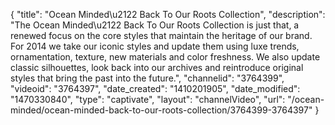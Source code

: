 {
    "title": "Ocean Minded\u2122 Back To Our Roots Collection",
    "description": "The Ocean Minded\u2122 Back To Our Roots Collection is just that, a renewed focus on the core styles that maintain the heritage of our brand. For 2014 we take our iconic styles and update them using luxe trends, ornamentation, texture, new materials and color freshness. We also update classic silhouettes, look back into our archives and reintroduce original styles that bring the past into the future.",
    "channelid": "3764399",
    "videoid": "3764397",
    "date_created": "1410201905",
    "date_modified": "1470330840",
    "type": "captivate",
    "layout": "channelVideo",
    "url": "\/ocean-minded\/ocean-minded-back-to-our-roots-collection\/3764399-3764397"
}